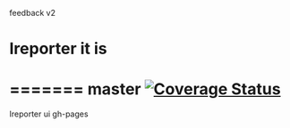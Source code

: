  feedback
 v2
# Ireporter it is

=======
 master
<a href='https://coveralls.io/github/obiina/Ireporter?branch=master'><img src='https://coveralls.io/repos/github/obiina/Ireporter/badge.svg?branch=master' alt='Coverage Status' /></a>
=======
Ireporter ui
 gh-pages
